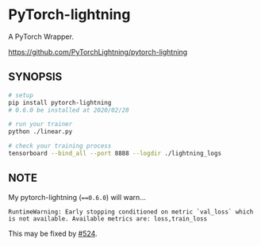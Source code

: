 # PyTorch-lightning

A PyTorch Wrapper.

https://github.com/PyTorchLightning/pytorch-lightning

## SYNOPSIS

```bash
# setup
pip install pytorch-lightning
# 0.6.0 be installed at 2020/02/28

# run your trainer
python ./linear.py

# check your training process
tensorboard --bind_all --port 8888 --logdir ./lightning_logs
```

## NOTE

My pytorch-lightning (`==0.6.0`) will warn...

```
RuntimeWarning: Early stopping conditioned on metric `val_loss` which is not available. Available metrics are: loss,train_loss
```

This may be fixed by [#524](https://github.com/PyTorchLightning/pytorch-lightning/issues/524).
